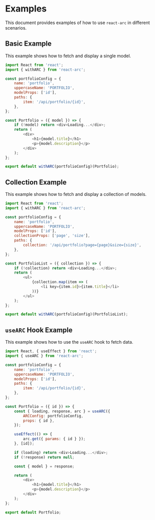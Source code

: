 
# Examples

This document provides examples of how to use `react-arc` in different scenarios.

## Basic Example

This example shows how to fetch and display a single model.

```javascript
import React from 'react';
import { withARC } from 'react-arc';

const portfolioConfig = {
    name: 'portfolio',
    uppercaseName: 'PORTFOLIO',
    modelProps: ['id'],
    paths: {
        item: '/api/portfolio/{id}',
    },
};

const Portfolio = ({ model }) => {
    if (!model) return <div>Loading...</div>;
    return (
        <div>
            <h1>{model.title}</h1>
            <p>{model.description}</p>
        </div>
    );
};

export default withARC(portfolioConfig)(Portfolio);
```

## Collection Example

This example shows how to fetch and display a collection of models.

```javascript
import React from 'react';
import { withARC } from 'react-arc';

const portfolioConfig = {
    name: 'portfolio',
    uppercaseName: 'PORTFOLIO',
    modelProps: ['id'],
    collectionProps: ['page', 'size'],
    paths: {
        collection: '/api/portfolio?page={page}&size={size}',
    },
};

const PortfolioList = ({ collection }) => {
    if (!collection) return <div>Loading...</div>;
    return (
        <ul>
            {collection.map(item => (
                <li key={item.id}>{item.title}</li>
            ))}
        </ul>
    );
};

export default withARC(portfolioConfig)(PortfolioList);
```

## `useARC` Hook Example

This example shows how to use the `useARC` hook to fetch data.

```javascript
import React, { useEffect } from 'react';
import { useARC } from 'react-arc';

const portfolioConfig = {
    name: 'portfolio',
    uppercaseName: 'PORTFOLIO',
    modelProps: ['id'],
    paths: {
        item: '/api/portfolio/{id}',
    },
};

const Portfolio = ({ id }) => {
    const { loading, response, arc } = useARC({
        ARCConfig: portfolioConfig,
        props: { id },
    });

    useEffect(() => {
        arc.get({ params: { id } });
    }, [id]);

    if (loading) return <div>Loading...</div>;
    if (!response) return null;

    const { model } = response;

    return (
        <div>
            <h1>{model.title}</h1>
            <p>{model.description}</p>
        </div>
    );
};

export default Portfolio;
```
